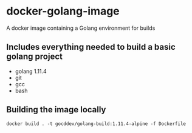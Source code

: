 # docker-golang-image
A docker image containing a Golang environment for builds

## Includes everything needed to build a basic golang project

- golang 1.11.4
- git
- gcc
- bash

## Building the image locally

```
docker build . -t gocddev/golang-build:1.11.4-alpine -f Dockerfile
```
